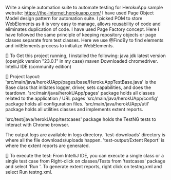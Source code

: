 Write a simple automation suite to automate testing for HerokuApp sample website:
  https://the-internet.herokuapp.com/
  I have used Page Object Model design pattern for automation suite. I picked POM to store WebElements as it is very easy to manage, allows reusability of code and eliminates duplication of code. 
  I have used Page Factory concept. Here I have followed the same principle of keeping repository objects or page classes separate from test classes. Here we use @FindBy to find elements and initElements process to initialize WebElements.

[] To Get this project running, I installed the following:
    java jdk latest version (openjdk version "23.0.1" in my case)
    maven
    Downloaded chromedriver.
    IntelliJ IDE (community edition)

[] Project layout:
  'src/main/java/herokUApp/pages/base/HerokuAppTestBase.java' is the Base class that initiates logger, driver, sets capabilities, and does the teardown.
  'src/main/java/herokUApp/pages' package holds all classes related to the application / URL pages
  'src/main/java/herokUApp/config' package holds all configuration files.
  'src/main/java/herokUApp/util' package holds all utilities classes and implements extent reports.

  'src/test/java/herokUApp/testcases' package holds the TestNG tests to interact with Chrome browser.

The output logs are available in logs directory.
'test-downloads' directory is where all the file downloads/uploads happen.
'test-output/Extent Report' is where the extent reports are generated.

[] To execute the test:
  From IntelliJ IDE, you can execute a single class or a single test case from Right-click on classes/Tests from 'testcases' package and select 'Run <test name>'.
  To generate extent reports, right click on testng.xml and select Run testng.xml.
  
